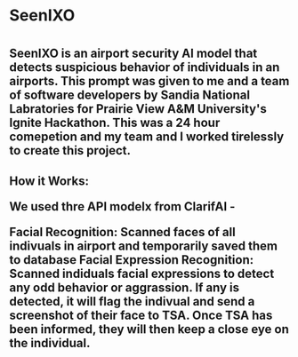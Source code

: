 <h1>SeenIXO<h1>
<h2>
  SeenIXO is an airport security AI model that detects suspicious behavior of individuals in an airports. This prompt was given to me and a team of software developers by 
  Sandia National Labratories for Prairie View A&M University's Ignite Hackathon. This was a 24 hour comepetion and my team and I worked tirelessly to create this project.
<h2>
  How it Works:

  We used thre API modelx from ClarifAI - 
  
  Facial Recognition: Scanned faces of all indivuals in airport and temporarily saved them to database
  Facial Expression Recognition: Scanned indiduals facial expressions to detect any odd behavior or aggrassion. If any is detected, it will flag the indivual and send a screenshot 
  of their face to TSA. Once TSA has been informed, they will then keep a close eye on the individual.
  
</h2>
  
</h2>
